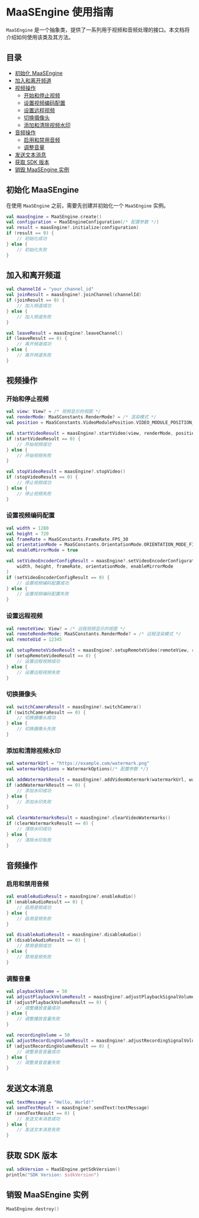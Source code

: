 # MaaSEngine 使用指南

`MaaSEngine` 是一个抽象类，提供了一系列用于视频和音频处理的接口。本文档将介绍如何使用该类及其方法。

## 目录

- [初始化 MaaSEngine](#初始化-maasengine)
- [加入和离开频道](#加入和离开频道)
- [视频操作](#视频操作)
    - [开始和停止视频](#开始和停止视频)
    - [设置视频编码配置](#设置视频编码配置)
    - [设置远程视频](#设置远程视频)
    - [切换摄像头](#切换摄像头)
    - [添加和清除视频水印](#添加和清除视频水印)
- [音频操作](#音频操作)
    - [启用和禁用音频](#启用和禁用音频)
    - [调整音量](#调整音量)
- [发送文本消息](#发送文本消息)
- [获取 SDK 版本](#获取-sdk-版本)
- [销毁 MaaSEngine 实例](#销毁-maasengine-实例)

## 初始化 MaaSEngine

在使用 `MaaSEngine` 之前，需要先创建并初始化一个 `MaaSEngine` 实例。

```kotlin
val maasEngine = MaaSEngine.create()
val configuration = MaaSEngineConfiguration(/* 配置参数 */)
val result = maasEngine?.initialize(configuration)
if (result == 0) {
    // 初始化成功
} else {
    // 初始化失败
}
```

## 加入和离开频道

```kotlin
val channelId = "your_channel_id"
val joinResult = maasEngine?.joinChannel(channelId)
if (joinResult == 0) {
    // 加入频道成功
} else {
    // 加入频道失败
}

val leaveResult = maasEngine?.leaveChannel()
if (leaveResult == 0) {
    // 离开频道成功
} else {
    // 离开频道失败
}
```

## 视频操作

### 开始和停止视频

```kotlin
val view: View? = /* 视频显示的视图 */
val renderMode: MaaSConstants.RenderMode? = /* 渲染模式 */
val position = MaaSConstants.VideoModulePosition.VIDEO_MODULE_POSITION_POST_CAPTURER

val startVideoResult = maasEngine?.startVideo(view, renderMode, position)
if (startVideoResult == 0) {
    // 开始视频成功
} else {
    // 开始视频失败
}

val stopVideoResult = maasEngine?.stopVideo()
if (stopVideoResult == 0) {
    // 停止视频成功
} else {
    // 停止视频失败
}
```

### 设置视频编码配置

```kotlin
val width = 1280
val height = 720
val frameRate = MaaSConstants.FrameRate.FPS_30
val orientationMode = MaaSConstants.OrientationMode.ORIENTATION_MODE_FIXED_LANDSCAPE
val enableMirrorMode = true

val setVideoEncoderConfigResult = maasEngine?.setVideoEncoderConfiguration(
    width, height, frameRate, orientationMode, enableMirrorMode
)
if (setVideoEncoderConfigResult == 0) {
    // 设置视频编码配置成功
} else {
    // 设置视频编码配置失败
}
```

### 设置远程视频

```kotlin
val remoteView: View? = /* 远程视频显示的视图 */
val remoteRenderMode: MaaSConstants.RenderMode? = /* 远程渲染模式 */
val remoteUid = 12345

val setupRemoteVideoResult = maasEngine?.setupRemoteVideo(remoteView, remoteRenderMode, remoteUid)
if (setupRemoteVideoResult == 0) {
    // 设置远程视频成功
} else {
    // 设置远程视频失败
}
```

### 切换摄像头

```kotlin
val switchCameraResult = maasEngine?.switchCamera()
if (switchCameraResult == 0) {
    // 切换摄像头成功
} else {
    // 切换摄像头失败
}
```

### 添加和清除视频水印

```kotlin
val watermarkUrl = "https://example.com/watermark.png"
val watermarkOptions = WatermarkOptions(/* 配置参数 */)

val addWatermarkResult = maasEngine?.addVideoWatermark(watermarkUrl, watermarkOptions)
if (addWatermarkResult == 0) {
    // 添加水印成功
} else {
    // 添加水印失败
}

val clearWatermarksResult = maasEngine?.clearVideoWatermarks()
if (clearWatermarksResult == 0) {
    // 清除水印成功
} else {
    // 清除水印失败
}
```

## 音频操作

### 启用和禁用音频

```kotlin
val enableAudioResult = maasEngine?.enableAudio()
if (enableAudioResult == 0) {
    // 启用音频成功
} else {
    // 启用音频失败
}

val disableAudioResult = maasEngine?.disableAudio()
if (disableAudioResult == 0) {
    // 禁用音频成功
} else {
    // 禁用音频失败
}
```

### 调整音量

```kotlin
val playbackVolume = 50
val adjustPlaybackVolumeResult = maasEngine?.adjustPlaybackSignalVolume(playbackVolume)
if (adjustPlaybackVolumeResult == 0) {
    // 调整播放音量成功
} else {
    // 调整播放音量失败
}

val recordingVolume = 50
val adjustRecordingVolumeResult = maasEngine?.adjustRecordingSignalVolume(recordingVolume)
if (adjustRecordingVolumeResult == 0) {
    // 调整录音音量成功
} else {
    // 调整录音音量失败
}
```

## 发送文本消息

```kotlin
val textMessage = "Hello, World!"
val sendTextResult = maasEngine?.sendText(textMessage)
if (sendTextResult == 0) {
    // 发送文本消息成功
} else {
    // 发送文本消息失败
}
```

## 获取 SDK 版本

```kotlin
val sdkVersion = MaaSEngine.getSdkVersion()
println("SDK Version: $sdkVersion")
```

## 销毁 MaaSEngine 实例

```kotlin
MaaSEngine.destroy()
```

